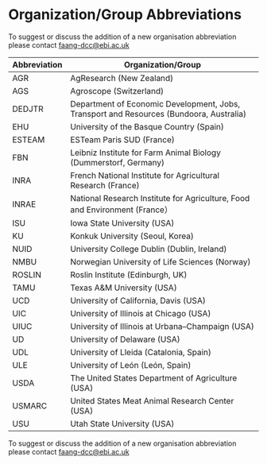 # Organization/Group Abbreviations

To suggest or discuss the addition of a new organisation abbreviation please 
contact [faang-dcc@ebi.ac.uk](mailto:faang-dcc@ebi.ac.uk)

Abbreviation | Organization/Group
------------ | -------------
AGR | AgResearch (New Zealand)
AGS	| Agroscope (Switzerland)
DEDJTR	| Department of Economic Development, Jobs, Transport and Resources (Bundoora, Australia)
EHU	| University of the Basque Country (Spain)
ESTEAM	| ESTeam Paris SUD (France)
FBN	| Leibniz Institute for Farm Animal Biology (Dummerstorf, Germany)
INRA | French National Institute for Agricultural Research (France)
INRAE | National Research Institute for Agriculture, Food and Environment (France）
ISU	| Iowa State University (USA)
KU	| Konkuk University (Seoul, Korea)
NUID	| University College Dublin (Dublin, Ireland)
NMBU	| Norwegian University of Life Sciences (Norway)
ROSLIN	| Roslin Institute (Edinburgh, UK)
TAMU	| Texas A&M University (USA)
UCD	| University of California, Davis (USA)
UIC	| University of Illinois at Chicago (USA)
UIUC	| University of Illinois at Urbana–Champaign (USA)
UD	| University of Delaware (USA)
UDL	| University of Lleida (Catalonia, Spain)
ULE	| University of León (León, Spain)
USDA	| The United States Department of Agriculture (USA)
USMARC	| United States Meat Animal Research Center (USA)
USU	| Utah State University (USA)

To suggest or discuss the addition of a new organisation abbreviation please 
contact [faang-dcc@ebi.ac.uk](mailto:faang-dcc@ebi.ac.uk)
